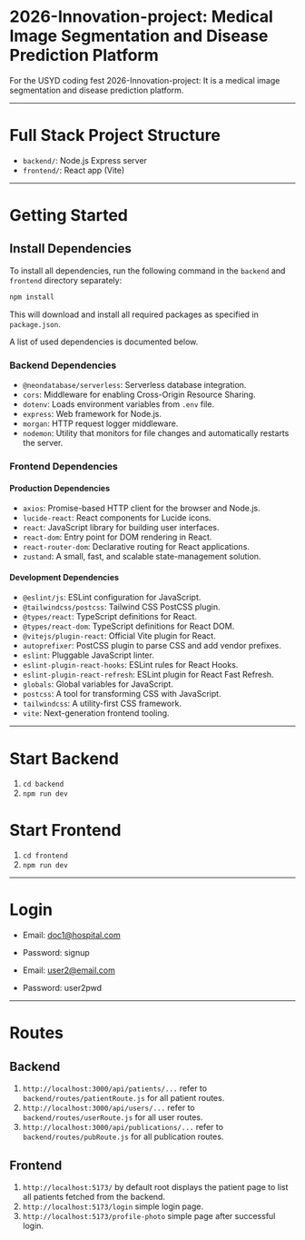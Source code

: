 # 2026-Innovation-project: Medical Image Segmentation and Disease Prediction Platform

For the USYD coding fest 2026-Innovation-project: It is a medical image segmentation and disease prediction platform.

---

# Full Stack Project Structure

- `backend/`: Node.js Express server
- `frontend/`: React app (Vite)

---

# Getting Started

## Install Dependencies
To install all dependencies, run the following command in the `backend` and `frontend` directory separately:

```bash
npm install
```

This will download and install all required packages as specified in `package.json`.

A list of used dependencies is documented below.

### Backend Dependencies
- `@neondatabase/serverless`: Serverless database integration.
- `cors`: Middleware for enabling Cross-Origin Resource Sharing.
- `dotenv`: Loads environment variables from `.env` file.
- `express`: Web framework for Node.js.
- `morgan`: HTTP request logger middleware.
- `nodemon`: Utility that monitors for file changes and automatically restarts the server.

### Frontend Dependencies
#### Production Dependencies
- `axios`: Promise-based HTTP client for the browser and Node.js.
- `lucide-react`: React components for Lucide icons.
- `react`: JavaScript library for building user interfaces.
- `react-dom`: Entry point for DOM rendering in React.
- `react-router-dom`: Declarative routing for React applications.
- `zustand`: A small, fast, and scalable state-management solution.

#### Development Dependencies
- `@eslint/js`: ESLint configuration for JavaScript.
- `@tailwindcss/postcss`: Tailwind CSS PostCSS plugin.
- `@types/react`: TypeScript definitions for React.
- `@types/react-dom`: TypeScript definitions for React DOM.
- `@vitejs/plugin-react`: Official Vite plugin for React.
- `autoprefixer`: PostCSS plugin to parse CSS and add vendor prefixes.
- `eslint`: Pluggable JavaScript linter.
- `eslint-plugin-react-hooks`: ESLint rules for React Hooks.
- `eslint-plugin-react-refresh`: ESLint plugin for React Fast Refresh.
- `globals`: Global variables for JavaScript.
- `postcss`: A tool for transforming CSS with JavaScript.
- `tailwindcss`: A utility-first CSS framework.
- `vite`: Next-generation frontend tooling.

---

# Start Backend
1. `cd backend`
2. `npm run dev`

# Start Frontend
1. `cd frontend`
2. `npm run dev`

---

# Login
- Email: doc1@hospital.com
- Password: signup

- Email: user2@email.com
- Password: user2pwd

---

# Routes

## Backend
1. `http://localhost:3000/api/patients/...` refer to `backend/routes/patientRoute.js` for all patient routes.
2. `http://localhost:3000/api/users/...` refer to `backend/routes/userRoute.js` for all user routes.
3. `http://localhost:3000/api/publications/...` refer to `backend/routes/pubRoute.js` for all publication routes.

## Frontend
1. `http://localhost:5173/` by default root displays the patient page to list all patients fetched from the backend.
2. `http://localhost:5173/login` simple login page.
3. `http://localhost:5173/profile-photo` simple page after successful login.
